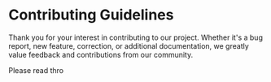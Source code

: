 # Contributing Guidelines

Thank you for your interest in contributing to our project. Whether it's a bug report, new feature, correction, or additional
documentation, we greatly value feedback and contributions from our community.

Please read thro